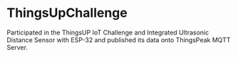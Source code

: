 # ThingsUpChallenge
Participated in the ThingsUP IoT Challenge and Integrated Ultrasonic Distance Sensor with ESP-32 and published its data onto ThingsPeak MQTT Server.
